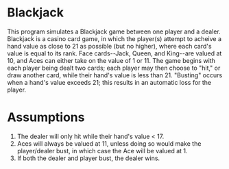 # Blackjack

This program simulates a Blackjack game between one player and a dealer. Blackjack is a casino card game, in which the player(s) attempt to acheive a hand value as close to 21 as possible (but no higher), where each card's value is equal to its rank. Face cards--Jack, Queen, and King--are valued at 10, and Aces can either take on the value of 1 or 11. The game begins with each player being dealt two cards; each player may then choose to "hit," or draw another card, while their hand's value is less than 21. "Busting" occurs when a hand's value exceeds 21; this results in an automatic loss for the player.

# Assumptions
1) The dealer will only hit while their hand's value < 17.
2) Aces will always be valued at 11, unless doing so would make the player/dealer bust, in which case the Ace will be valued at 1.
3) If both the dealer and player bust, the dealer wins.
